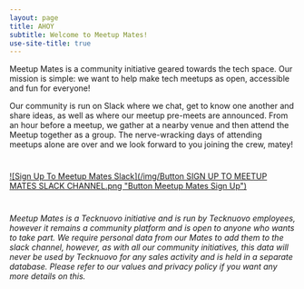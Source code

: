 ```yaml
---
layout: page
title: AHOY
subtitle: Welcome to Meetup Mates!
use-site-title: true
---
```


Meetup Mates is a community initiative geared towards the tech space. Our mission is simple: we want to help make tech meetups as open, accessible and fun for everyone!

Our community is run on Slack where we chat, get to know one another and share ideas, as well as where our meetup pre-meets are announced. From an hour before a meetup, we gather at a nearby venue and then attend the Meetup together as a group. The nerve-wracking days of attending meetups alone are over and we look forward to you joining the crew, matey! 
#

[![Sign Up To Meetup Mates Slack](/img/Button SIGN UP TO MEETUP MATES SLACK CHANNEL.png "Button Meetup Mates Sign Up")](https://meetup-mates.com/register/)
#

_Meetup Mates is a Tecknuovo initiative and is run by Tecknuovo employees, however it remains a community platform and is open to anyone who wants to take part. We require personal data from our Mates to add them to the slack channel, however, as with all our community initiatives, this data will never be used by Tecknuovo for any sales activity and is held in a separate database. Please refer to our values and privacy policy if you want any more details on this._





